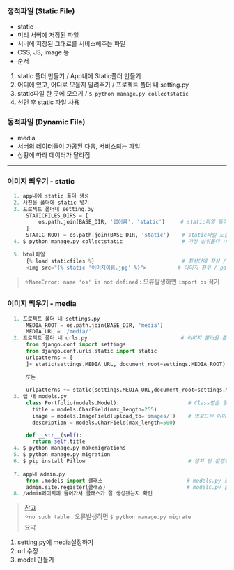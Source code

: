 ### 정적파일 (Static File)  
- static 
- 미리 서버에 저장된 파일  
- 서버에 저장된 그대로를 서비스해주는 파일   
- CSS, JS, image 등  
- 순서  
1. static 폴더 만들기 / App내에 Static폴더 만들기  
2. 어디에 있고, 어디로 모을지 알려주기 / 프로젝트 폴더 내 setting.py  
3. static파일 한 곳에 모으기 / `$ python manage.py collectstatic`  
4. 선언 후 static 파일 사용  

### 동적파일 (Dynamic File)  
- media  
- 서버의 데이터들이 가공된 다음, 서비스되는 파일  
- 상황에 따라 데이터가 달라짐  


- - -  

### 이미지 띄우기 - static  
```python
  1. app내에 static 폴더 생성
  2. 사진을 폴더에 static 넣기
  3. 프로젝트 폴더내 setting.py
      STATICFILES_DIRS = [
          os.path.join(BASE_DIR, '앱이름', 'static')     # static파일 들어있는 경로
      ]
      STATIC_ROOT = os.path.join(BASE_DIR, 'static')    # static파일 모을 위치
  4. $ python manage.py collectstatic                   # 가장 상위폴더 내에 static폴더 생성됨
  
  5. html파일
      {% load staticfiles %}                            # 최상단에 작성 / static파일 불러옴
      <img src="{% static '이미지이름.jpg' %}">          # 이미지 첨부 / pdf는 `img`가 아닌 `a`
```  
> ⭐️`NameError: name 'os' is not defined` : 오류발생하면 `import os` 적기  

### 이미지 띄우기 - media
```python
  1. 프로젝트 폴더 내 settings.py
      MEDIA_ROOT = os.path.join(BASE_DIR, 'media')
      MEDIA_URL = '/media/'
  2. 프로젝트 폴더 내 urls.py                              # 이미지 불러올 준비단계. 이해하지말기
      from django.conf import settings
      from django.conf.urls.static import static
      urlpatterns = [
      ]+ static(settings.MEDIA_URL, document_root=settings.MEDIA_ROOT)
      
      또는
      
      urlpatterns += static(settings.MEDIA_URL,document_root=settings.MEDIA_ROOT)
  3. 앱 내 models.py
      class Portfolio(models.Model):                      # Class명은 항상 대문자로 시작하게
        title = models.CharField(max_length=255)
        image = models.ImageField(upload_to='images/')    # 업로드된 이미지를 images폴더에 넣기
        description = models.CharField(max_length=500)

      def __str__(self):
        return self.title
  4. $ python manage.py makemigrations
  5. $ python manage.py migration
  6. $ pip install Pillow                                 # 설치 안 된경우
  
  7. app내 admin.py
      from .models import 클래스                           # models.py 클래스
      admin.site.register(클래스)                          # models.py 클래스
  8. /admin페이지에 들어가서 클래스가 잘 생성됐는지 확인
  ```  
> [참고](https://docs.djangoproject.com/ko/2.1/topics/db/models/)  
> ⭐️`no such table` : 오류발생하면 `$ python manage.py migrate`  
> 요약
1. setting.py에 media설정하기  
2. url 수정  
3. model 만들기  
